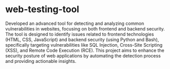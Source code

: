 # web-testing-tool

Developed an advanced tool for detecting and analyzing common vulnerabilities in websites, focusing on both frontend and backend security. The tool is designed to identify issues related to frontend technologies (HTML, CSS, JavaScript) and backend security (using Python and Bash), specifically targeting vulnerabilities like SQL Injection, Cross-Site Scripting (XSS), and Remote Code Execution (RCE). This project aims to enhance the security posture of web applications by automating the detection process and providing actionable insights.
